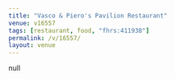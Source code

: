 ```yaml
---
title: "Vasco & Piero's Pavilion Restaurant"
venue: v16557
tags: [restaurant, food, "fhrs:411938"]
permalink: /v/16557/
layout: venue
---
```

null